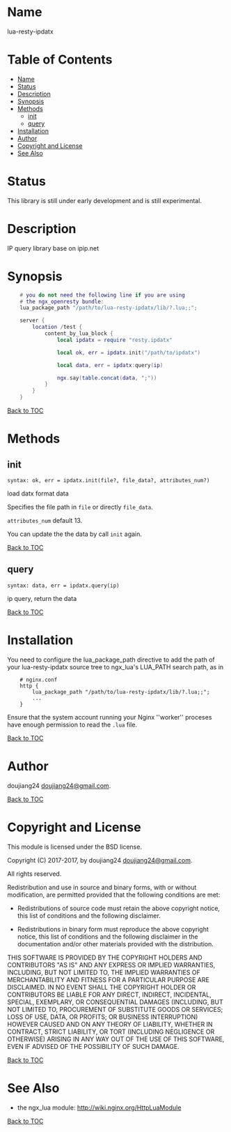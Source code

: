 Name
====

lua-resty-ipdatx

Table of Contents
=================

* [Name](#name)
* [Status](#status)
* [Description](#description)
* [Synopsis](#synopsis)
* [Methods](#methods)
    * [init](#init)
    * [query](#query)
* [Installation](#installation)
* [Author](#author)
* [Copyright and License](#copyright-and-license)
* [See Also](#see-also)

Status
======

This library is still under early development and is still experimental.

Description
===========

IP query library base on ipip.net


Synopsis
========

```lua
    # you do not need the following line if you are using
    # the ngx_openresty bundle:
    lua_package_path "/path/to/lua-resty-ipdatx/lib/?.lua;;";

    server {
        location /test {
            content_by_lua_block {
                local ipdatx = require "resty.ipdatx"

                local ok, err = ipdatx.init("/path/to/ipdatx")

                local data, err = ipdatx:query(ip)

                ngx.say(table.concat(data, ";"))
            }
        }
    }
```


[Back to TOC](#table-of-contents)

Methods
=======

init
---
`syntax: ok, err = ipdatx.init(file?, file_data?, attributes_num?)`

load datx format data

Specifies the file path in `file` or directly `file_data`.

`attributes_num` default 13.

You can update the the data by call `init` again.

[Back to TOC](#table-of-contents)

query
-------
`syntax: data, err = ipdatx.query(ip)`

ip query, return the data


[Back to TOC](#table-of-contents)

Installation
============

You need to configure
the lua_package_path directive to add the path of your lua-resty-ipdatx source
tree to ngx_lua's LUA_PATH search path, as in

```nginx
    # nginx.conf
    http {
        lua_package_path "/path/to/lua-resty-ipdatx/lib/?.lua;;";
        ...
    }
```

Ensure that the system account running your Nginx ''worker'' proceses have
enough permission to read the `.lua` file.


[Back to TOC](#table-of-contents)

Author
======

doujiang24 <doujiang24@gmail.com>.


[Back to TOC](#table-of-contents)

Copyright and License
=====================

This module is licensed under the BSD license.

Copyright (C) 2017-2017, by doujiang24 <doujiang24@gmail.com>.

All rights reserved.

Redistribution and use in source and binary forms, with or without modification, are permitted provided that the following conditions are met:

* Redistributions of source code must retain the above copyright notice, this list of conditions and the following disclaimer.

* Redistributions in binary form must reproduce the above copyright notice, this list of conditions and the following disclaimer in the documentation and/or other materials provided with the distribution.

THIS SOFTWARE IS PROVIDED BY THE COPYRIGHT HOLDERS AND CONTRIBUTORS "AS IS" AND ANY EXPRESS OR IMPLIED WARRANTIES, INCLUDING, BUT NOT LIMITED TO, THE IMPLIED WARRANTIES OF MERCHANTABILITY AND FITNESS FOR A PARTICULAR PURPOSE ARE DISCLAIMED. IN NO EVENT SHALL THE COPYRIGHT HOLDER OR CONTRIBUTORS BE LIABLE FOR ANY DIRECT, INDIRECT, INCIDENTAL, SPECIAL, EXEMPLARY, OR CONSEQUENTIAL DAMAGES (INCLUDING, BUT NOT LIMITED TO, PROCUREMENT OF SUBSTITUTE GOODS OR SERVICES; LOSS OF USE, DATA, OR PROFITS; OR BUSINESS INTERRUPTION) HOWEVER CAUSED AND ON ANY THEORY OF LIABILITY, WHETHER IN CONTRACT, STRICT LIABILITY, OR TORT (INCLUDING NEGLIGENCE OR OTHERWISE) ARISING IN ANY WAY OUT OF THE USE OF THIS SOFTWARE, EVEN IF ADVISED OF THE POSSIBILITY OF SUCH DAMAGE.

[Back to TOC](#table-of-contents)

See Also
========
* the ngx_lua module: http://wiki.nginx.org/HttpLuaModule

[Back to TOC](#table-of-contents)


